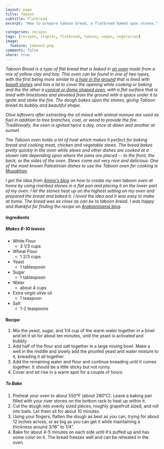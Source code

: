 ```yaml
---
layout: page
title: Taboon
subtitle: Flatbread
excerpt: "How to prepare taboon bread, a flatbread baked upon stones."

categories: recipes
tags: [recipes, staples, flatbread, taboon, vegan, vegetarian]
image:
  feature: taboon2.png
comments: false
share: true
---
```


*Taboon Bread is a type of flat bread that is baked in [an oven](http://en.wikipedia.org/wiki/Tabun_oven) made from a mix of yellow clay and hay. This oven can be found in one of two types, with the first being more similar to [a hole in the ground](https://www.youtube.com/watch?v=HbkuCtqY5Cs) that is lined with [basalt stones](https://www.youtube.com/watch?v=9VHj4UNNG0k) and has a lid to cover the opening while cooking or baking and the the other a [conical or dome shaped oven](https://www.youtube.com/watch?v=cvO8SZi_CEs), with a flat surface that is lined with limestones and elevated from the ground with a space under it to ignite and stoke the fire. The dough bakes upon the stones, giving Taboon bread its bubbly and beautiful shape.*

*Olive leftovers after extracting the oil mixed with animal manure are used as fuel in addition to tree branches, coal, or wood to provide the fire. Traditionally, the oven is ignited twice a day, once at dawn and another at sunset.*

*The Taboon oven holds a lot of heat which makes it perfect for baking bread and cooking meat, chicken and vegetable stews. The bread bakes pretty quickly in the oven while stews and other dishes are cooked at a slower rate depending upon where the pans are placed -- to the front, the back, or the sides of the oven. Stews come out very nice and delicious. One of the most known Palestinian dishes to use the Taboon oven for cooking is [Musakhan](/recipes/musakhan/).*

*I got the idea from [Amira's blog](http://arabianmama.com/2013/03/31/palestinian-taboon-bread/) on how to create my own taboon oven at home by using riverbed stones in a flat pan and placing it on the lower part of my oven. I let the stones heat up on the highest setting on my oven and prepared the bread and baked it. I loved the idea and it was easy to make at home. The bread was as close as can be to taboon bread. I was happy and thankful for finding the recipe on [Arabianmama blog](http://arabianmama.com/).*

#### Ingredients

##### Makes 8-10 loaves 

* White Flour
    - 3 1/3 cups
* Wheat Flour
    - 1 2/3 cups
* Yeast
    - 1 tablespoon
* Sugar
    - 1 tablespoon
* Water
    - about 4 cups
* Extra virgin olive oil
    - 1 teaspoon
* Salt
    - 1-2 teaspoons

#### Recipe

1. Mix the yeast, sugar, and 1/4 cup of the warm water together in a bowl and let it sit for about ten minutes, until the yeast is activated and bubbly.
2. Add half of the flour and salt together in a large mixing bowl. Make a well in the middle and slowly add the proofed yeast and water mixture to it, kneading it all together.
3. Add the remaining water and flour and continue kneading until it comes together. It should be a little sticky but not runny.
4. Cover and let rise in a warm spot for a couple of hours.

##### To Bake

1. Preheat your oven to about 550°F (about 280°C). Leave a baking pan filled with your river stones on the bottom rack to heat up within it. 
2. Cut the dough into evenly sized pieces, roughly grapefruit sized, and roll into balls. Let them sit for about 10 minutes.
3. Using your fingers, flatten the dough as best as you can, trying for about 12 inches across, or as big as you can get it while maintaining a thickness around 3/16" to 1/4".
4. Bake for about 4-5 minutes on each side until it's puffed up and has some color on it. The bread freezes well and can be reheated in the oven. 
